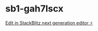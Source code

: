 # sb1-gah7lscx

[Edit in StackBlitz next generation editor ⚡️](https://stackblitz.com/~/github.com/EmilianoDiez/sb1-gah7lscx)